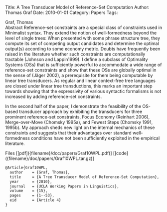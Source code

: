 Title: A Tree Transducer Model of Reference-Set Computation
Author: Thomas Graf
Date: 2010-01-01
Category: Papers
Tags: 

<div markdown class="authors">
Graf, Thomas
</div>

<div markdown class="abstract">
<span id="abstract-title">Abstract</span>
Reference-set constraints are a special class of constraints used in Minimalist syntax.
They extend the notion of well-formedness beyond the level of single trees:
When presented with some phrase structure tree, they compute its set of competing output candidates and determine the optimal output(s) according to some economy metric.
Doubts have frequently been raised in the literature whether such constraints are computationally tractable (Johnson and Lappin1999).
I define a subclass of Optimality Systems (OSs) that is sufficiently powerful to accommodate a wide range of reference-set constraints and show that these OSs are globally optimal in the sense of (Jäger 2002), a prerequisite for them being computable by linear tree transducers. As regular and linear context-free tree languages are closed under linear tree transductions, this marks an important step towards showing that the expressivity of various syntactic formalisms is not increased by adding reference-set constraints.

In the second half of the paper, I demonstrate the feasibility of the OS-based transducer approach by exhibiting the transducers for three prominent reference-set constraints, Focus Economy (Reinhart 2006), Merge-over-Move (Chomsky 1995a), and Fewest Steps (Chomsky 1991, 1995b).
My approach sheds new light on the internal mechanics of these constraints and suggests that their advantages over standard well-formedness conditions have not been sufficiently exploited in the empirical literature.
</div>

<div markdown class="files">
<span id="files-title">Files</span>
[[pdf]({filename}/doc/papers/Graf10WPL.pdf)]
[[code]({filename}/doc/papers/Graf10WPL.tar.gz)]
</div>

~~~latex
@Article{Graf10WPL,
  author	= {Graf, Thomas},
  title		= {A Tree Transducer Model of Reference-Set Computation},
  year		= {2010},
  journal	= {UCLA Working Papers in Linguistics},
  volume	= {15},
  pages		= {1--53},
  eid		= {Article 4}
}
~~~

